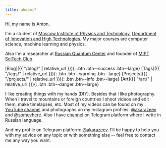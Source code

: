 ```yaml
---
title: whoami?
---
```


Hi, my name is Anton.

I'm a student of [Moscow Institute of Physics and Technology](https://mipt.ru/english/), [Department of Innovation and High Technologies](https://mipt.ru/diht/). My major courses are computer science, machine learning and physics.

Also I'm a researcher at [Russian Quantum Center](http://www.rqc.ru/) and founder of [MIPT SciTech Club](https://www.facebook.com/scitechmipt/).

[Blog]({{ "/blog/" | relative_url }}){: .btn .btn--success .btn--large}
[Tags]({{ "/tags/" | relative_url }}){: .btn .btn--warning .btn--large}
[Projects]({{ "/projects/" | relative_url }}){: .btn .btn--info .btn--large}
[Art]({{ "/art/" | relative_url }}){: .btn .btn--danger .btn--large}

I like creating things with my hands (DIY). Besides that I like photography. When I travel to mountains or foreign countries I shoot videos and edit them, make timelapses, etc. Most of my videos can be found on my [YouTube channel](https://www.youtube.com/c/AntonKarazeev) and photographs on my Instagram profiles: [@akarazeev](https://www.instagram.com/akarazeev/) and [@somevhere](https://www.instagram.com/somevhere/). Also I have [channel](https://t-do.ru/akarazeevchannel) on Telegram platform where I write in Russian language.

And my profile on Telegram platform: [@akarazeev](https://t-do.ru/akarazeev). I'll be happy to help you with my advice on any topic or with something else -- feel free to contact me any way you want.
